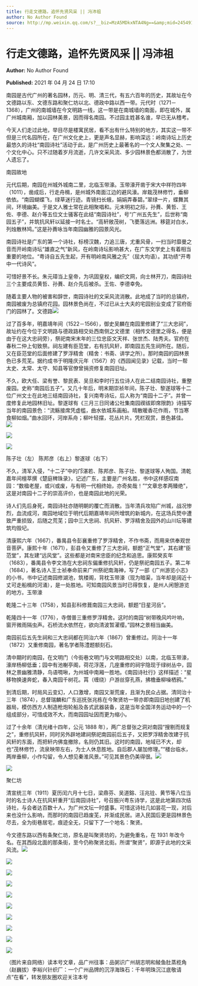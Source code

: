 ```yaml
---
title: 行走文德路，追怀先贤风采 || 冯沛祖
author: No Author Found
source: http://mp.weixin.qq.com/s?__biz=MzA5MDkxNTA4Ng==&amp;mid=2454910969&amp;idx=1&amp;sn=2fdd38e0bc95e561a03e010c130d3dfa&amp;chksm=87a23f98b0d5b68e91063aa25f2ad56e407ccdff2b02f4196597fa5c835b2fea2df63867f107#rd
---
```


# 行走文德路，追怀先贤风采 || 冯沛祖

**Author:** No Author Found

**Published:** 2021 年 04 月 24 日 17:10

南园是古代广州的著名园林，历元、明、清三代，有五六百年的历史，其故址在今文德路以东、文德东路和聚仁坊以北、德政中路以西一带。元代时（1271－1368），广州的南城墙在今文明路一线，这一带是在南城墙的南面，即在城外，属广州城南厢，加以园林美景，因而得名南园。不过园主姓甚名谁，早已无从稽考。

今天人们走过此地，举目尽是楼寓民居，看不出有什么特别的地方，其实这一带不但是三代名园所在，在广州文化史上，更是声名显赫，影响深远：岭南诗坛上历史最悠久的诗社“南园诗社”活动于此，是广州历史上最著名的一个文人聚集之处、一个文化中心。只不过随着岁月流逝，几许文采风流、多少园林景色都消散了，为世人遗忘了。

南园故地

元代后期，南园在州城外城南二里，北临玉带濠。玉带濠开凿于宋大中祥符四年（1011），凿成后，行走舟楫，是州城外南面江边的避风濠。岸栽茂林修竹，垂柳依依。“南园蝴蝶飞，绿草迷行迹。青镜扫长蛾，娟娟弄春碧。”翠绿一片，蝶舞其间，环境幽美。于是文人雅士常在此相聚唱和。元末明初之际，孙蕡、黄哲、王佐、李德、赵介等五位文士骚客在此结“南园诗社”，号“广州五先生”，后世称“南园五子”，并筑抗风轩以延接一时名士。“高轩敞茂树，飞甍落远洲。移筵对白水，列烛散林鸠。”这是孙蕡咏当年南园幽雅的园景风光。

南园诗社是广东的第一个诗社，标榜汉魏，力追三唐，尤重风骨，一扫当时靡曼之音而开岭南诗坛“雄直之气”新风，在岭南诗坛影响甚大，在广东文学史上有着相当重要的地位。“粤诗自五先生起，开有明岭南风雅之先”（屈大均语）。其功绩“开粤中一代诗风”。

可惜好景不长。朱元璋当上皇帝，为巩固皇权，编织文网，向士林开刀，南园诗社三个主要成员黄哲、孙蕡、赵介先后被杀。王佐、李德幸免。

随着主要人物的被害和辞世，南园诗社的文采风流消散。此地成了当时的总镇府，南园被废为总镇府花园。园林景色尚在，不过已从士大夫的宅园别业变成了官府衙门的园林了。文德路![](https://mmbiz.qpic.cn/mmbiz_jpg/PJWG74pLsMaePJ7oxsRsZnyxm4DYicAF0vKCGmiaHtjnR0l5cVhDlpVibwpDFduFiaH5wqOrwhQCVNnQJ8OHnfQ7pg/640)

过了百多年，明嘉靖年间（1522－1566），御史吴麟在南园里修建了“三大忠祠”，故址约在今位于文明路与德政路相交处西南侧之文德里（相传文德里之得名，便是由于在这大忠祠旁），祭祀南宋末年的三位忠臣文天祥、张世杰、陆秀夫。官府在春秋二仲上旬致祭。祠左建有臣范堂，右有抗风轩，即南园五先生祠所在。随后，又在臣范堂的后面修建了罗浮精舍（精舍：书斋、讲学之所）。那时南园的园林景色已多荒芜。据约成书于明隆庆元年（1567）的《西园闻见录》记载，当时一帮太史、太常、太守、知县等官僚曾捐资修复南园旧址。

不久，欧大任、梁有誉、黎民表、吴旦和李时行五位诗人在此二结南园诗社，重整废园。史称“南园后五子”。又几十年后，明末期崇祯年间，陈子壮、黎遂球等十二位广州文士在此地三结南园诗社，复兴南粤诗坛，后人称为“南园十二子”。并曾一度修复此地园林旧址。黎遂球有《三月三日同诸公社集南园禊祓即席限韵》诗描写当年的南园景色：“流觞接席凭虚槛，曲水依城系画船。晴散暖香花作雨，节当寒食柳如烟。”曲水回环，河岸系舟；柳叶轻摆，花丛片片。凭栏观赏，景色甚佳。![](https://mmbiz.qpic.cn/mmbiz_png/Ljib4So7yuWgJUcKwIhfDiaVy7cC6AvFSGSCjGjgwdql4icGjtPrCZK637RfxMttpD4z5zU5HVxasneTibF43gSVZA/640?wx_fmt=png)

![](https://mmbiz.qpic.cn/mmbiz_jpg/GCSG9VLghhqKnTsncdGcFVTHIqZu6l9QVrolOm2670g0rqIV28NvcoicRKCWK2gqVicxW637u27ZoZZFUKJorMGQ/640?wx_fmt=jpeg)

![](https://mmbiz.qpic.cn/mmbiz_jpg/PJWG74pLsMaePJ7oxsRsZnyxm4DYicAF0fcjjlv1TERDfmTg8p6pVIzouhiaxlGGS7cVG1tHe1Prt1gja0wqwpPA/640)

陈子壮（左） 陈邦彦（右上）黎遂球（右下）

不久，清军入侵，“十二子”中的邝湛若、陈邦彦、陈子壮、黎遂球等人殉国。清乾嘉年间檀萃撰《楚庭稗珠录》，记述广东，主要是广州名胜，书中这样感叹南园：“数楹老屋，或兴或废，与有明一代相终始，亦奇矣哉！”“文章忠孝两臻绝”，这是对南园十二子的崇高评价，也是南园此地的光荣。

诗人们先后身死，南园诗社亦随明朝的覆亡而消散。当年清兵攻陷广州城，战况惨烈，血流成河，南园地域位于明代后期嘉靖年间所增筑的新城内，在这场兵燹中遭致严重损毁，后随之荒芜；园中三大忠祠、抗风轩、罗浮精舍及园外的山川坛等建筑均毁圮。

清康熙六年（1667），番禺县令彭襄重修了罗浮精舍，不作书斋，而用来供奉观世音菩萨。康熙十年（1671），彭县令又重修了三大忠祠，额题“正气堂”，其右建“臣范堂”，其左建“远风堂”。这些都是对南宋忠臣的纪念和追思。康熙癸亥年（1683），番禺县令李文浩在大忠祠东偏重修抗风轩，仍是祭祀南园五子。第二年（1684），著名诗人王士祯奉命前来广州祭祀南海神，写了一部《广州游览小志》的小书，书中记述南园修湖池，筑楼阁，背枕玉带濠（现为暗渠，当年却是阔近十丈可走船楫的河涌），是一处胜地。可知南园风景当时已得恢复，是州人闲憩游览的地方。玉带濠

乾隆二十三年（1758），知县彭科修葺南园三大忠祠，额题“日星河岳”。

乾隆四十一年（1776），寺僧普三重修罗浮精舍。这时的南园“树带晚风吟叶响，窗开微雨隔虫声。石桥流水依然在，欲向清波暂濯缨。”园林之景相当幽美。

南园前后五先生祠和三大忠祠都在同治六年（1867）曾重修过。同治十一年（1872）又重修南园，著名学者陈澧题额刻石。

清中期时的南园，在文明门（今街巷文明门与文明路相交处）以南，北临玉带濠，濠岸杨柳低垂；园中有池榭亭阁，荷花浮莲，几座重修的祠宇隐现于绿树丛中，园林之景幽雅清静，鸟语啁啾，为州城中南厢一胜地。《南园诗社行》这样描述：“星移物换速奔蛇，春入南园千树花。罥（缠绕）户游丝穿孔燕，拂檐垂柳噪栖鸦。”

到清后期，时局风云变幻，人口激增，南园又渐荒废，且渐为民众占据。清同治十三年（1874），总督瑞麟和广东巡抚张兆栋在今聚贤坊一带亦即南园旧地创建了机器局，模仿西方人制造枪炮轮船及各式武器装备，这是当年全国洋务运动中的一个组成部分，可惜成效不大，而南园园址因而更为缩小。

过了十余年（清光绪十四年，公元 1888 年），两广总督张之洞对南园“搜剔而规复之”，重修抗风轩，同时另外辟地建祠祭祀南园前后五子，又把罗浮精舍改建于抗风轩的东面，而把轩内佛龛撤除，名则仍其旧。这时的南园，地域已不大，却也“茂林修竹，流泉映带左右，为士人休息胜地。自后郡人屡加修理。”“楼台临水，两岸垂柳，小作勾留，令人想见秦淮风景。”可见其景色仍美得很。![](https://mmbiz.qpic.cn/mmbiz_jpg/GCSG9VLghhqKnTsncdGcFVTHIqZu6l9QVrolOm2670g0rqIV28NvcoicRKCWK2gqVicxW637u27ZoZZFUKJorMGQ/640?wx_fmt=jpeg)

![](https://mmbiz.qpic.cn/mmbiz_png/Ljib4So7yuWjCWWfEAMTVhqG1TTmGEa5z2icV7lnKSlQlwHy8mibqNzktibusRcuPBzLAGcJoiaWByldrDKLia4GRApg/640?wx_fmt=png)

聚仁坊

清宣统三年（1911）夏历闰六月十七日，梁鼎芬、吴道鎔、汪兆铨、黄节等八位当时的名士诗人在抗风轩重开“后南园诗社”，号召振兴粤东诗学，这是此地第四次结诗社，与会者达百数十人，为广州文坛一时盛事。可惜这诗社几如昙花一现，对后来也没什么影响，而那时的南园已趋废芜，并渐成民居。进入民国后更是园林景色尽去，全为街巷居宅，痕迹全无，只留下了一个地名：聚贤。

今文德东路以西有条聚仁坊，原名是叫聚贤坊的，为避免重名，在 1931 年改今名。在其西段北面的那条街，至今仍称聚贤北街。所谓“聚贤”，即源于此地的文采风流。![](https://mmbiz.qpic.cn/mmbiz_jpg/PJWG74pLsMaePJ7oxsRsZnyxm4DYicAF0ZCN0sk90P0YKMRfa1iarxnanYnp48ficBsgoQvxaqOw4tMArGYE7Ytiaw/640)

![](https://mmbiz.qpic.cn/mmbiz_jpg/PJWG74pLsMaePJ7oxsRsZnyxm4DYicAF0oKXDL25uxJUNrYib8qicR6u33KptMLO7zbhZX6UMyg8HiakJdPgC442Mg/640)

![](https://mmbiz.qpic.cn/mmbiz_jpg/PJWG74pLsMaePJ7oxsRsZnyxm4DYicAF0VJyhqTSdMbLXGNPqC2wMzBSyXSPibRpnanQ7BtVzfykicaB7uWqLIH5A/640)

![](https://mmbiz.qpic.cn/mmbiz_jpg/GCSG9VLghhqKnTsncdGcFVTHIqZu6l9QVrolOm2670g0rqIV28NvcoicRKCWK2gqVicxW637u27ZoZZFUKJorMGQ/640?wx_fmt=jpeg)

![](https://mmbiz.qpic.cn/mmbiz_jpg/PJWG74pLsMaePJ7oxsRsZnyxm4DYicAF0pb13qRVgfFHN9oBm8xRy8JL95WnTiayly32GR4hiaibJ7hkYbPml5huuA/640)

![](https://mmbiz.qpic.cn/mmbiz_png/Ljib4So7yuWhpvjTYZkXbjviaSzPibj2tbtMLJCAXZib999uNliceETV7B2JjkURLt3eTD8R2Uibry15zSRF3oONTHCA/640?wx_fmt=png)

![](https://mmbiz.qpic.cn/mmbiz_jpg/GCSG9VLghhqKnTsncdGcFVTHIqZu6l9QVrolOm2670g0rqIV28NvcoicRKCWK2gqVicxW637u27ZoZZFUKJorMGQ/640?wx_fmt=jpeg)

![](https://mmbiz.qpic.cn/mmbiz_jpg/PJWG74pLsMaePJ7oxsRsZnyxm4DYicAF0uGnWzb82626KmPMkmAiaAMNAb6Yx9yoibllqaHn953icsxFpZ8uX8sFsg/640)

![](https://mmbiz.qpic.cn/mmbiz_png/Ljib4So7yuWiaLLyDdlUwG51BTBE8ZRlwQ2GsDJJ16Mzicuep21iakvCmRpibeLs3fr4giadZODfmDr6uPd24dsbPr5A/640?wx_fmt=png)

![](https://mmbiz.qpic.cn/mmbiz_jpg/GCSG9VLghhqKnTsncdGcFVTHIqZu6l9QVrolOm2670g0rqIV28NvcoicRKCWK2gqVicxW637u27ZoZZFUKJorMGQ/640?wx_fmt=jpeg)

（图片来自网络）读本号文章，品广州往事：品粥识广州胡志明和鲮鱼肚蒸榄角（赵巍拔）李裕兴针织厂：一个广州品牌的沉浮海珠石：千年明珠沉江底敬请点“在看”，转发朋友圈欢迎关注本号
